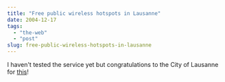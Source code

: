 ```yaml
---
title: "Free public wireless hotspots in Lausanne"
date: 2004-12-17
tags: 
  - "the-web"
  - "post"
slug: free-public-wireless-hotspots-in-lausanne
---
```


I haven't tested the service yet but congratulations to the City of Lausanne for [this](http://www.lausanne.ch/view.asp?docId=13618)!
